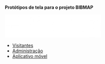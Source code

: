 **Protótipos de tela para o projeto BIBMAP**

![logo](images/logo/logo.png)

- [Visitantes](VISITORS.md)
- [Administração](ADMIN.md)
- [Aplicativo móvel](MOBILE.md)
